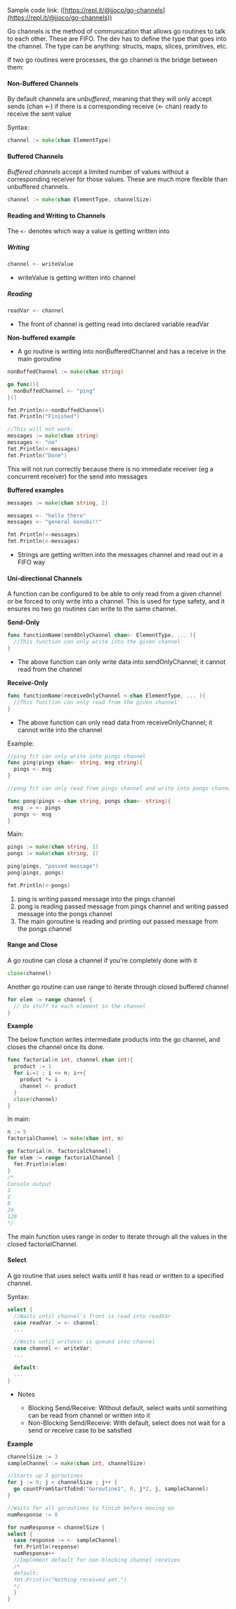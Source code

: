Sample code link: ([https://repl.it/@jjoco/go-channels](https://repl.it/@jjoco/go-channels))

Go channels is the method of communication that allows go routines to talk to each other. These are FIFO. The dev has to define the type that goes into the channel. The type can be anything: structs, maps, slices, primitives, etc.

If two go routines were processes, the go channel is the bridge between them:


#### Non-Buffered Channels

By default channels are _unbuffered_, meaning that they will only accept sends (chan <-) if there is a corresponding receive (<- chan) ready to receive the sent value

Syntax:
```go
channel := make(chan ElementType)
```
#### Buffered Channels

_Buffered channels_ accept a limited number of values without a corresponding receiver for those values. These are much more flexible than unbuffered channels.
```go
channel := make(chan ElementType, channelSize)
```
#### Reading and Writing to Channels

The `<-` denotes which way a value is getting written into

##### Writing
```go
channel <- writeValue
```
- writeValue is getting written into channel

##### Reading
```go
readVar <- channel
```
- The front of channel is getting read into declared variable readVar

**Non-buffered example**

- A go routine is writing into nonBufferedChannel and has a receive in the main goroutine
```go
nonBuffedChannel := make(chan string)

go func(){
  nonBuffedChannel <- "ping"
}()

fmt.Println(<-nonBuffedChannel)
fmt.Println("Finished")

//This will not work:
messages := make(chan string)
messages <- "no"
fmt.Println(<-messages)
fmt.Println("Done")
```
This will not run correctly because there is no immediate receiver (eg a concurrent receiver) for the send into messages

**Buffered examples**
```go
messages := make(chan string, 2)

messages <- "hello there"
messages <- "general kenobi!!"

fmt.Println(<-messages)
fmt.Println(<-messages)
```
- Strings are getting written into the messages channel and read out in a FIFO way

#### Uni-directional Channels

A function can be configured to be able to only read from a given channel or be forced to only write into a channel. This is used for type safety, and it ensures no two go routines can write to the same channel.

**Send-Only**
```go
func functionName(sendOnlyChannel chan<- ElementType, ... ){
  //This function can only write into the given channel
}
```
- The above function can only write data into sendOnlyChannel; it cannot read from the channel

**Receive-Only**
```go
func functionName(receiveOnlyChannel <-chan ElementType, ... ){
  //This function can only read from the given channel
}
```
- The above function can only read data from receiveOnlyChannel; it cannot write into the channel

Example:
```go
//ping fct can only write into pings channel
func ping(pings chan<- string, msg string){
  pings <- msg
}
```
```go
//pong fct can only read from pings channel and write into pongs channel

func pong(pings <-chan string, pongs chan<- string){
  msg := <- pings
  pongs <- msg
}
```
Main:
```go
pings := make(chan string, 1)
pongs := make(chan string, 1)

ping(pings, "passed message")
pong(pings, pongs)

fmt.Println(<-pongs)
```
1. ping is writing passed message into the pings channel
2. pong is reading passed message from pings channel and writing passed message into the pongs channel
3. The main goroutine is reading and printing out passed message from the pongs channel

#### Range and Close

A go routine can close a channel if you're completely done with it
```go
close(channel)
```

Another go routine can use range to iterate through closed buffered channel
```go
for elem := range channel {
  // Do stuff to each element in the channel
}
```

**Example**

The below function writes intermediate products into the go channel, and closes the channel once its done.
```go
func factorial(n int, channel chan int){
  product := 1
  for i:=1 ; i <= n; i++{
    product *= i
    channel <- product
  }
  close(channel)
}
```
In main:

```go
n := 5
factorialChannel := make(chan int, n)

go factorial(n, factorialChannel)
for elem := range factorialChannel {
  fmt.Println(elem)
}
/* 
Console output
1
2
6
24
120
*/
```
The main function uses range in order to iterate through all the values in the closed factorialChannel.

#### Select

A go routine that uses select waits until it has read or written to a specified channel.

Syntax:
```go
select {
  //Waits until channel's front is read into readVar
  case readVar := <- channel:
  ...

  //Waits until writeVar is queued into channel
  case channel <- writeVar:
  ...

  default:
  ...
}
```
- Notes

  - Blocking Send/Receive: Without default, select waits until something can be read from channel or written into it
  - Non-Blocking Send/Receive: With default, select does not wait for a send or receive case to be satisfied

**Example**
```go
channelSize := 3
sampleChannel := make(chan int, channelSize)

//Starts up 3 goroutines
for j := 0; j < channelSize ; j++ {
  go countFromStartToEnd("Goroutine1", 0, j*2, j, sampleChannel)
}

//Waits for all goroutines to finish before moving on
numResponse := 0

for numResponse < channelSize {
select {
  case response := <- sampleChannel:
  fmt.Println(response)
  numResponse++
  //Implement default for non-blocking channel receives
  /*
  default:
  fmt.Println("Nothing received yet.")
  */
  }
}
```